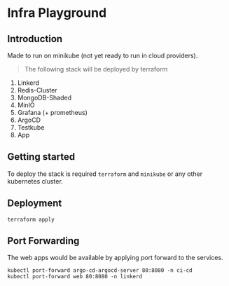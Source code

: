 # Infra Playground

## Introduction
Made to run on minikube (not yet ready to run in cloud providers).
> The following stack will be deployed by terraform
1. Linkerd
2. Redis-Cluster
3. MongoDB-Shaded
4. MinIO
5. Grafana (+ prometheus)
6. ArgoCD
7. Testkube
8. App

## Getting started
To deploy the stack is required `terraform` and `minikube` or any other kubernetes cluster.
## Deployment
```
terraform apply
```

## Port Forwarding
The web apps would be available by applying port forward to the services.
````
kubectl port-forward argo-cd-argocd-server 80:8080 -n ci-cd
kubectl port-forward web 80:8080 -n linkerd
````